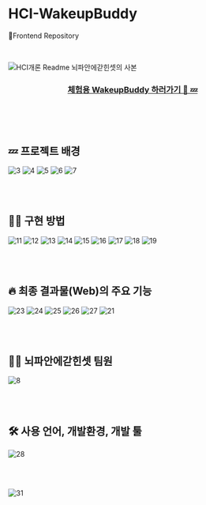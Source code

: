 # HCI-WakeupBuddy 
Frontend Repository

<br/>


![HCI개론  Readme 뇌파안에갇힌셋의 사본](https://github.com/user-attachments/assets/f3491ca6-04b6-401d-86c9-2da50a02e854)

<div align=center> 
  <h3>
    <a href="[https://join-earth.vercel.app/](https://wakeupbuddy.vercel.app/)"> 
      체험용 WakeupBuddy 하러가기 🧠 💤
    </a>
  </h3> 
</div>

<br>

<br>
<br>


## 💤 프로젝트 배경
![3](https://github.com/user-attachments/assets/4555bac4-87a2-473e-a594-e5458b3e7f8e)
![4](https://github.com/user-attachments/assets/91a5906b-1bf9-436c-884c-ed633984f878)
![5](https://github.com/user-attachments/assets/966bbaa5-7dc0-42e0-9d99-b9bc8d883091)
![6](https://github.com/user-attachments/assets/eac2b088-8f6b-4a83-975d-35844f43f0a5)
![7](https://github.com/user-attachments/assets/fbeed7f5-a647-4bac-bf97-1e5ca54af749)

<br>
<br>


## 💪🏻 구현 방법
![11](https://github.com/user-attachments/assets/de28a827-b5e7-4ef8-9aff-180326e91422)
![12](https://github.com/user-attachments/assets/79ff569e-363b-45a6-9a0b-f6ee3baa248a)
![13](https://github.com/user-attachments/assets/4b9d5222-f21d-45d8-98ae-1b566a7cfea8)
![14](https://github.com/user-attachments/assets/68f1868d-caa6-4ce9-ae25-680f8fc70586)
![15](https://github.com/user-attachments/assets/68ffca28-b6ae-48e5-ba27-9fb7c3f62a5d)
![16](https://github.com/user-attachments/assets/6f0a5140-ed70-4401-a80f-be25b1afe3f9)
![17](https://github.com/user-attachments/assets/18a43b79-dfa7-4554-ac39-8b4b74fa3ce1)
![18](https://github.com/user-attachments/assets/d5de59f4-635d-4be2-abc8-640be26b19e5)
![19](https://github.com/user-attachments/assets/6c3fc3cd-bd23-41e4-97fa-19409ed44435)

<br>
<br>

## 🔥 최종 결과물(Web)의 주요 기능
![23](https://github.com/user-attachments/assets/f539f2c1-bdfa-4fa2-91a0-60bd4962d6c7)
![24](https://github.com/user-attachments/assets/0edad549-8bba-4907-89bc-5e13633b047c)
![25](https://github.com/user-attachments/assets/f16d1f1b-f46c-4a3f-b588-21d19f2ef5df)
![26](https://github.com/user-attachments/assets/b2735d33-da59-4c9e-8bac-a2adf44d8573)
![27](https://github.com/user-attachments/assets/bf349840-3e5a-4134-a050-cf0ce376f2f8)
![21](https://github.com/user-attachments/assets/72498722-2330-4c54-878a-4287ed1c8346)

<br>
<br>

## 👍🏻 뇌파안에갇힌셋 팀원
![8](https://github.com/user-attachments/assets/84642e13-4d7c-420f-827a-b532c10fe3e5)


<br>
<br>

## 🛠️ 사용 언어, 개발환경, 개발 툴
![28](https://github.com/user-attachments/assets/d8d27656-d7ed-4509-b84a-dd77c25f968d)

<br>
<br>

![31](https://github.com/user-attachments/assets/5e2d76e0-d98c-4ac3-9281-d2da1d8e26dc)





